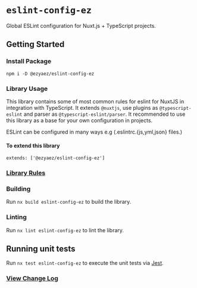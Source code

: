 # `eslint-config-ez`

Global ESLint configuration for Nuxt.js + TypeScript projects.

## Getting Started

### Install Package

```
npm i -D @ezyaez/eslint-config-ez
```

### Library Usage

This library contains some of most common rules for eslint for NuxtJS in integration with TypeScript. It extends `@nuxtjs`, use plugins as `@typescript-eslint` and parser as `@typescript-eslint/parser`. It recommended to use this library as a base for your own configuration in projects.

ESLint can be configured in many ways e.g (.eslintrc.{js,yml,json} files.)

#### To extend this library

```
extends: ['@ezyaez/eslint-config-ez']
```

### [Library Rules](https://github.com/ezyaez/ez-linting/blob/master/packages/eslint-config-ez/lib/eslint-config-ez.js)

### Building

Run `nx build eslint-config-ez` to build the library.

### Linting

Run `nx lint eslint-config-ez` to lint the library.

## Running unit tests

Run `nx test eslint-config-ez` to execute the unit tests via [Jest](https://jestjs.io).

### [View Change Log](https://github.com/ezyaez/ez-linting/blob/master/CHANGELOG.md)
